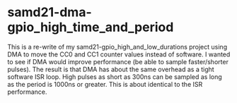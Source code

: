 # samd21-dma-gpio_high_time_and_period
This is a re-write of my samd21-gpio_high_and_low_durations project using DMA to move the CC0 and CC1 counter values instead of software. I wanted to see if DMA would improve performance (be able to sample faster/shorter pulses). The result is that DMA has about the same overhead as a tight software ISR loop. High pulses as short as 300ns can be sampled as long as the period is 1000ns or greater. This is about identical to the ISR performance.
